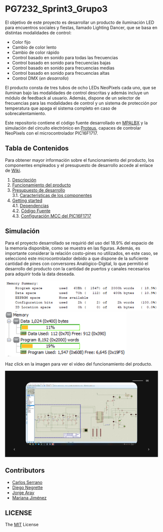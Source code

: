 # PG7232_Sprint3_Grupo3

El objetivo de este proyecto es desarrollar un producto de iluminación LED para encuentros sociales y fiestas, llamado Lighting Dancer, que se basa en distintas modalidades de control:
* Color fijo
* Cambio de color lento
* Cambio de color rápido
* Control basado en sonido para todas las frecuencias
* Control basado en sonido para frecuencias bajas
* Control basado en sonido para frecuencias medias
* Control basado en sonido para frecuencias altas
* Control DMX (*en desarrollo*)

El producto consta de tres tubos de ocho LEDs NeoPíxels cada uno, que se iluminan bajo las modalidades de control descritas y además incluye un módulo de feedback al usuario. Además, dispone de un selector de frecuencias para las modalidades de control y un sistema de protección por temperatura que apaga el sistema completo en caso de sobrecalentamiento. 

Este repositorio contiene el código fuente desarrollado en [MPALBX](https://www.microchip.com/en-us/development-tools-tools-and-software/mplab-x-ide) y la simulación del circuito electrónico en [Proteus](https://www.labcenter.com/simulation/), capaces de controlar NeoPíxels con el microcontrolador PIC16F1717. 

## Tabla de Contenidos
Para obtener mayor información sobre el funcionamiento del producto, los componentes empleados y el presupuesto de desarrollo accede al enlace de [Wiki](https://github.com/annacafaro/PG7232_Sprint3_Grupo3/wiki).
1. [Descripción](https://github.com/annacafaro/PG7232_Sprint3_Grupo3/wiki)     
2. [Funcionamiento del producto](https://github.com/annacafaro/PG7232_Sprint3_Grupo3/wiki/Funcionamiento-del-producto)      
3. [Presupuesto de desarrollo](https://github.com/annacafaro/PG7232_Sprint3_Grupo3/wiki/Presupuesto-de-desarrollo)      
   3.1. [Características de los componentes](https://github.com/annacafaro/PG7232_Sprint3_Grupo3/wiki/Caracter%C3%ADsticas-de-los-componentes)      
4. [Getting started](https://github.com/annacafaro/PG7232_Sprint3_Grupo3/wiki/Getting-Started)          
   4.1. [Dependencias](https://github.com/annacafaro/PG7232_Sprint3_Grupo3/wiki/Getting-Started#dependencias)              
   4.2. [Código Fuente](https://github.com/annacafaro/PG7232_Sprint3_Grupo3/wiki/Getting-Started#c%C3%B3digo-fuente)         
   4.3. [Configuración MCC del PIC16F1717](https://github.com/annacafaro/PG7232_Sprint3_Grupo3/wiki/Getting-Started#configuraci%C3%B3n-mcc-del-microcontrolador-pic16f1717)               

## Simulación 

Para el proyecto desarrollado se requirió del uso del 18.9% del espacio de la memoria disponible, como se muestra en las figuras. Además, es importante considerar la relación costo-pines no utilizados, en este caso, se seleccionó este microcontrolador debido a que dispone de la suficiente cantidad de pines con conversores Analógico-Digital, lo que permitió el desarrollo del producto con la cantidad de puertos y canales necesarios para adquirir toda la data deseada.

<img src="https://github.com/annacafaro/PG7232_Sprint3_Grupo3/blob/main/images/memory_summary.PNG" alt="drawing" width="600"/> 

<img src="https://github.com/annacafaro/PG7232_Sprint3_Grupo3/blob/main/images/memory_summary2.PNG" alt="drawing" width="400"/> 




Haz click en la imagen para ver el video del funcionamiento del producto. 

[![](https://github.com/annacafaro/PG7232_Sprint3_Grupo3/blob/main/images/Sprint%203%20Presentation.png)](https://youtu.be/tCnasQKqAL4)


## Contributors
* [Carlos Serrano](https://github.com/carlosluissb)
* [Diego Negrette](https://github.com/DiegoNegrette)
* [Jorge Aray](https://github.com/electropelon)
* [Mariana Jiménez](https://github.com/marijml)

## LICENSE
The [MIT](https://github.com/annacafaro/PG7232_Sprint3_Grupo3/blob/main/LICENSE) License 
